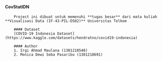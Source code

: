 #### CovStatIDN
        Project ini dibuat untuk memenuhi **tugas besar** dari mata kuliah **Visualisasi Data (IF-43-PIL-DS02)** Universitas Telkom

        #### Dataset
        [COVID-19 Indonesia Dataset](https://www.kaggle.com/datasets/hendratno/covid19-indonesia)

        #### Author
        1. Irgi Ahmad Maulana (1301218548)
        2. Monica Dewi Seba Pasaribu (1301218691)